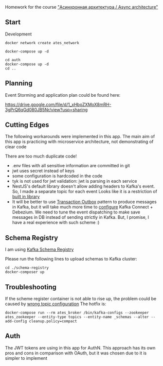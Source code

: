 Homework for the course ["Асинхронная архитектура / Async architecture"](https://education.borshev.com/architecture)

Start
---

Development
```
docker network create ates_network

docker-compose up -d

cd auth
docker-compose up -d
cd ..
```

Planning
---

Event Storming and application plan could be found here:

https://drive.google.com/file/d/1_xHboZXMoX8mRH-3gPrQ6qGd080JB5Nr/view?usp=sharing

Cutting Edges
---

The following workarounds were implemented in this app.
The main aim of this app is practicing with microservice architecture, not demonstrating of clear code

There are too much duplicate code!

- .env files with all sensitive information are committed in git
- jwt uses secret instead of keys
- some configuration is hardcoded in the code
- tyk is not used for jwt validation: jwt is parsing in each service
- NestJS's default library doesn't allow adding headers to Kafka's event. So, I made a separate topic for each event
Looks like it is a restriction of [built in library](https://docs.nestjs.com/microservices/basics#publishing-events) 
- It will be better to use [Transaction Outbox](https://microservices.io/patterns/data/transactional-outbox.html) pattern 
to produce messages in Kafka, but it will take much more time to [configure](https://debezium.io/documentation/reference/1.4/configuration/outbox-event-router.html#outbox-event-router-property-route-by-field)
Kafka Connect + Debezium. We need to tune the event dispatching to make save messages in DB instead of sending strictly
in Kafka. But, I promise, I have a real experience with such scheme :)
  

Schema Registry
---

I am using [Kafka Schema Registry](https://docs.confluent.io/platform/current/schema-registry/index.html)

Please run the following lines to upload schemas to Kafka cluster:

```shell
cd ./schema-registry
docker-composer up
```

Troubleshooting
---

If the scheme register container is not able to rise up, the problem could be caused by [wrong topic configuration](https://github.com/confluentinc/schema-registry/issues/698)
The hotfix is:

```shell
docker-compose run --rm ates_broker /bin/kafka-configs --zookeeper ates_zookeeper --entity-type topics --entity-name _schemas --alter --add-config cleanup.policy=compact
```


Auth
---

The JWT tokens are using in this app for AuthN.
This approach has its own pros and cons in comparison with OAuth, but it was chosen due to it is simpler to implement




